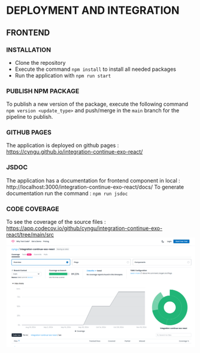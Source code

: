 # DEPLOYMENT AND INTEGRATION

## FRONTEND

### INSTALLATION

- Clone the repository
- Execute the command `npm install` to install all needed packages
- Run the application with `npm run start`

### PUBLISH NPM PACKAGE

To publish a new version of the package, execute the following command `npm version <update_type>` and push/merge in the `main` branch for the pipeline to publish.

### GITHUB PAGES

The application is deployed on github pages : https://cyngu.github.io/integration-continue-exo-react/

### JSDOC

The application has a documentation for frontend component in local : http://localhost:3000/integration-continue-exo-react/docs/
To generate documentation run the command : `npm run jsdoc`

### CODE COVERAGE

To see the coverage of the source files : https://app.codecov.io/github/cyngu/integration-continue-exo-react/tree/main/src
![Code coverage image](image.png)
